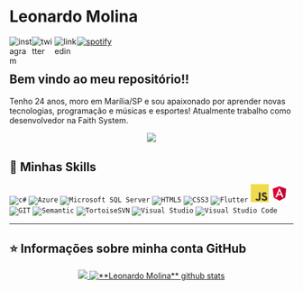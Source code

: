 <div dsplay="inline-block">
 
 <h1 align="left">Leonardo Molina</h1>
 <a href="https://www.instagram.com/leomolina_/">
    <img align="left" width="40px" src="https://user-images.githubusercontent.com/32530817/192325844-92c7c27b-7373-4a51-8e35-c9586ceada4e.png" alt="instagram" style="vertical-align:top;">
  </a>
  <a href="https://twitter.com/leoomolina_">
    <img align="left" width="40px" src="https://user-images.githubusercontent.com/32530817/192326225-931a59bc-5889-4d34-a718-d23ce6fd7178.png" alt="twitter" style="vertical-align:top;">
  </a>
  <a href="https://www.linkedin.com/in/leomolina0501/">
    <img align="left" width="40px" src="https://user-images.githubusercontent.com/32530817/192327124-0cba3fa9-0069-4837-aa35-64a7ff9ba8e3.png" alt="linkedin" style="vertical-align:top;">
  </a>
  <a href="https://open.spotify.com/user/leomolina_?si=78546b2c89214f88">
    <img width="40px" src="https://user-images.githubusercontent.com/32530817/192326872-22d02917-1205-4f6d-8f73-2ded771cf379.png" alt="spotify" style="vertical-align:top;">
  </a>
</div>

</br>

## Bem vindo ao meu repositório!!

Tenho 24 anos, moro em Marília/SP e sou apaixonado por aprender novas tecnologias, programação e músicas e esportes! Atualmente trabalho como desenvolvedor na Faith System.

<p align="center">
  <img src="https://media.giphy.com/media/SwImQhtiNA7io/giphy.gif" width="350">
</p>




## 🚀 Minhas Skills

<code><img height="32" src="https://cdn.jsdelivr.net/gh/devicons/devicon/icons/csharp/csharp-original.svg" alt="c#"/></code>
<code><img height="32" src="https://cdn.jsdelivr.net/gh/devicons/devicon/icons/azure/azure-original.svg" alt="Azure"/></code>
<code><img height="32" src="https://logodownload.org/wp-content/uploads/2016/10/Microsoft-SQL-Server-Logo-1.png" alt="Microsoft SQL Server"/></code>
<code><img height="32" src="https://cdn.jsdelivr.net/gh/devicons/devicon/icons/html5/html5-plain-wordmark.svg" alt="HTML5"/></code>
<code><img width="40px" src="https://cdn.jsdelivr.net/gh/devicons/devicon/icons/css3/css3-original-wordmark.svg" title = "CSS3"/></code>
<code><img height="32" src="https://cdn.jsdelivr.net/gh/devicons/devicon/icons/flutter/flutter-original.svg" alt="Flutter"/></code>
<code><img height="32" src="https://raw.githubusercontent.com/github/explore/80688e429a7d4ef2fca1e82350fe8e3517d3494d/topics/javascript/javascript.png" alt="Javascript"/></code>
<code><img height="32" src="https://raw.githubusercontent.com/github/explore/80688e429a7d4ef2fca1e82350fe8e3517d3494d/topics/angular/angular.png" alt="Angular"/></code>
<code><img width="40px" src="https://cdn.jsdelivr.net/gh/devicons/devicon/icons/git/git-original.svg" title = "GIT"/></code>
<code><img height="32" src="https://seeklogo.com/images/S/semantic-ui-logo-AFDC4C7E31-seeklogo.com.png" alt="Semantic"/></code>
<code><img height="32" src="https://cdn.jsdelivr.net/gh/devicons/devicon/icons/tortoisegit/tortoisegit-original.svg" alt="TortoiseSVN"/></code>
<code><img height="32" src="https://seeklogo.com/images/V/visual-studio-logo-14F95CF819-seeklogo.com.png" alt="Visual Studio"/></code>
<code><img height="32" src="https://seeklogo.com/images/V/visual-studio-code-logo-284BC24C39-seeklogo.com.png" alt="Visual Studio Code"/></code>

---

## ⭐ Informações sobre minha conta GitHub
<p align="center">
<a href="https://github.com/leoomolina">
  <img height="190em" src="https://github-readme-stats-eight-theta.vercel.app/api?username=leoomolina&show_icons=true&theme=algolia&include_all_commits=true&count_private=true"/>
  <img height="190em" src="https://github-readme-stats-eight-theta.vercel.app/api/top-langs/?username=leoomolina&layout=compact&langs_count=8&theme=algolia"  alt="**Leonardo Molina** github stats"/>
</a>
</p>
